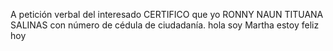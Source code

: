 A petición verbal del interesado CERTIFICO que yo RONNY NAUN TITUANA SALINAS con número de cédula de ciudadanía.
hola soy Martha
estoy feliz hoy
